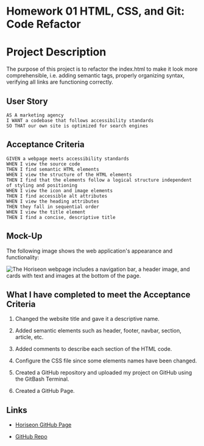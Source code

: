 # Homework 01 HTML, CSS, and Git: Code Refactor 

# Project Description

The purpose of this project is to refactor the index.html to make it look more comprehensible, i.e. adding semantic tags, properly organizing syntax, verifying all links are functioning correctly. 


## User Story

```
AS A marketing agency
I WANT a codebase that follows accessibility standards
SO THAT our own site is optimized for search engines
```

## Acceptance Criteria

```
GIVEN a webpage meets accessibility standards
WHEN I view the source code
THEN I find semantic HTML elements
WHEN I view the structure of the HTML elements
THEN I find that the elements follow a logical structure independent of styling and positioning
WHEN I view the icon and image elements
THEN I find accessible alt attributes
WHEN I view the heading attributes
THEN they fall in sequential order
WHEN I view the title element
THEN I find a concise, descriptive title
```

## Mock-Up

The following image shows the web application's appearance and functionality:

![The Horiseon webpage includes a navigation bar, a header image, and cards with text and images at the bottom of the page.](.assets/images/01-html-css-git-homework-demo.png)


## What I have completed to meet the Acceptance Criteria

1. Changed the website title and gave it a descriptive name.

2. Added semantic elements such as header, footer, navbar, section, article, etc.

3. Added comments to describe each section of the HTML code.

4. Configure the CSS file since some elements names have been changed.

5. Created a GitHub repository and uploaded my project on GitHub using the GitBash Terminal.

6. Created a GitHub Page. 

## Links

* [Horiseon GitHub Page](https://ilavine.github.io/code-refactoring-Horiseon/)

* [GitHub Repo](https://github.com/ilavine/code-refactoring-Horiseon)
